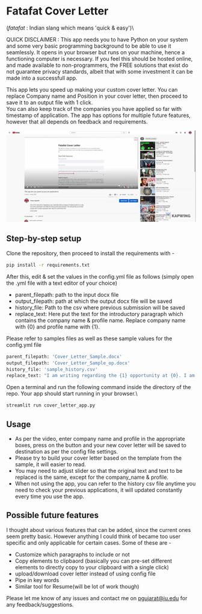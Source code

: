 
# Fatafat Cover Letter
(*fatafat* : Indian slang which means 'quick & easy')\

QUICK DISCLAIMER : This app needs you to have Python on your system and some very basic programming background to be able to use it seamlessly. It opens in your browser but runs on your machine, hence a functioning computer is necessary. If you feel this should be hosted online, and made available to non-programmers, the FREE solutions that exist do not guarantee privacy standards, albeit that with some investment it can be made into a successfull app.

This app lets you speed up making your custom cover letter. You can replace Company name and Position in your cover letter, then proceed to save it to an output file with 1 click.\
You can also keep track of the companies you have applied so far with timestamp of application.
The app has options for multiple future features, however that all depends on feedback and requirements.

<div align="center">
  <a href="https://www.youtube.com/watch?v=-io-9ec6zdU&"><img src="https://github.com/pranavdg1997/fatafat-cover-letter/blob/main/demo-fast.gif" alt="IMAGE ALT TEXT"></a>
</div>

## Step-by-step setup
Clone the repository, then proceed to install the requirements with - 
```sh
pip install -r requirements.txt
```
After this, edit & set the values in  the config.yml file as follows (simply open the .yml file with a text editor of your choice)
- parent_filepath: path to the input docx file
- output_filepath: path at which the output docx file will be saved
- history_file: Path to the csv where previous submission will be saved
- replace_text: Here put the text for the introductory paragraph which contains the company name & profile name. Replace company name with {0} and profile name with {1}. 

Please refer to samples files as well as these sample values for the config.yml file
```sh
parent_filepath: 'Cover_Letter_Sample.docx'
output_filepath: 'Cover_Letter_Sample_op.docx'
history_file: 'sample_history.csv'
replace_text: "I am writing regarding the {1} opportunity at {0}. I am due for graduation in May 2021 with a Master's in Data science from XYZ University. As a candidate with over 2 years of experience in the field, as well as a skill-set coherent with the requirements, I believe myself to be a suitable candidate and submit my application for review."
```
Open a terminal and run the following command inside the directory of the repo. Your app should start running in your browser.\
```sh
streamlit run cover_letter_app.py
```
## Usage
 - As per the video, enter company name and profile in the appropriate boxes, press on the button and your new cover letter will be saved to destination as per the config file settings.
 - Please try to build your cover letter based on the template from the sample, it will easier to read.
 - You may need to adjust slider so that the original text and text to be replaced is the same, except for the company_name & profile.
 - When not using the app, you can refer to the history csv file anytime you need to check your previous applications, it will updated constantly every time you use the app.

## Possible future features
I thought about various features that can be added, since the current ones seem pretty basic. However anything I could think of became too user specific and only applicable for certain cases. Some of these are - 
 - Customize which paragraphs to include or not
 - Copy elements to clipbaord (basically you can pre-set different elements to directly copy to your clipboard with a single click)
 - upload/download cover letter instead of using config file
 - Pipe in key words
 - Similar tool for Resume(will be lot of work though)

Please let me know of any issues and contact me on pgujarat@iu.edu for any feedback/suggestions.

